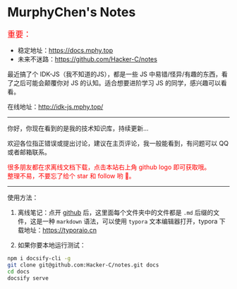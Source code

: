 <h1>MurphyChen's Notes</h1>

<font color=red size=4> 重要：</font>

- 稳定地址：https://docs.mphy.top
- 未来不迷路：https://github.com/Hacker-C/notes

最近搞了个 IDK-JS（我不知道的JS），都是一些 JS 中易错/怪异/有趣的东西，看了之后可能会颠覆你对 JS 的认知。适合想要进阶学习 JS 的同学，感兴趣可以看看。

在线地址：http://idk-js.mphy.top/

---

你好，你现在看到的是我的技术知识库，持续更新...

欢迎各位指正错误或提出讨论，建议在主页评论，我一般能看到，有问题可以 QQ 或者邮箱联系。

<font color=red>很多朋友都在求离线文档下载，点击本站右上角 github logo 即可获取哦。<br>整理不易，不要忘了给个 star 和 follow 哟 🎈。</font>

---

使用方法：

1. 离线笔记：点开 [github](https://github.com/Hacker-C/notes) 后，这里面每个文件夹中的文件都是 `.md` 后缀的文件，这是一种 `markdown` 语法，可以使用 `typora` 文本编辑器打开，typora 下载地址：https://typoraio.cn

2. 如果你要本地运行测试：

```bash
npm i docsify-cli -g
git clone git@github.com:Hacker-C/notes.git docs
cd docs
docsify serve
```
